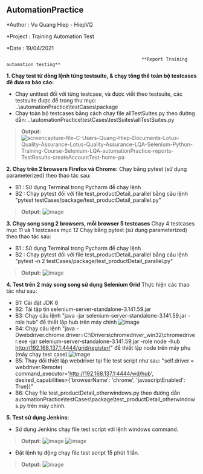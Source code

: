 ## AutomationPractice
                                                 
*Author : Vu Quang Hiep - HiepVQ

*Project : Training Automation Test

*Date : 19/04/2021

                                                      **Report Training automation testing**

**1. Chạy test từ dòng lệnh từng testsuite, & chạy tổng thể toàn bộ testcases để đưa ra báo cáo:**
- Chạy unittest đối với từng testcase, và được viết theo testsuite, các testsuite được để trong thư mục: ..\automationPractice\testCases\package
- Chạy toàn bộ testcases bằng cách chạy file allTestSuites.py theo đường dẫn: ..\automationPractice\testCases\testSuites\allTestSuites.py
>**Output:**
>![screencapture-file-C-Users-Quang-Hiep-Documents-Lotus-Quality-Assurance-Lotus-Quality-Assurance-LQA-Selenium-Python-Training-Course-Selenium-LQA-automationPractice-reports-TestResults-createAccountTest-home-pa](https://user-images.githubusercontent.com/46483616/115176647-b3de7900-a0f7-11eb-99ed-b7562350beba.png)


**2. Chạy trên 2 browsers Firefox và Chrome:**
Chạy bằng pytest (sử dụng parameterized) theo thao tác sau:
- B1 : Sử dụng Terminal trong Pycharm để chạy lệnh
- B2 : Chạy pytest đối với file test_productDetail_parallel bằng câu lệnh "pytest testCases/package/test_productDetail_parallel.py"
>**Output:**
![image](https://user-images.githubusercontent.com/46483616/115174585-b3dc7a00-a0f3-11eb-8ab2-d8cf2cb17d14.png)

**3. Chạy song song 2 browsers, mỗi browser 5 testcases**
Chạy 4 testcases mục 11 và 1 testcases mục 12
Chạy bằng pytest (sử dụng parameterized) theo thao tác sau:
- B1 : Sử dụng Terminal trong Pycharm để chạy lệnh
- B2 : Chạy pytest đối với file test_productDetail_parallel bằng câu lệnh "pytest -n 2 testCases/package/test_productDetail_parallel.py"
>**Output:**
>![image](https://user-images.githubusercontent.com/46483616/115174548-a45d3100-a0f3-11eb-983a-2d77c32d8fbb.png)

**4. Test trên 2 máy song song sử dụng Selenium Grid**
Thực hiện các thao tác như sau:
- B1: Cài đặt JDK 8 
- B2: Tải tập tin selenium-server-standalone-3.141.59.jar
- B3: Chạy câu lệnh "java -jar selenium-server-standalone-3.141.59.jar -role hub" để thiết lập hub trên máy chính
![image](https://user-images.githubusercontent.com/46483616/115175336-023e4880-a0f5-11eb-9763-8c04284dcf37.png)
- B4: Chạy câu lệnh "java -Dwebdriver.chrome.driver=C:\Drivers\chromedriver_win32\chromedriver.exe -jar selenium-server-standalone-3.141.59.jar -role node -hub http://192.168.137.1:4444/grid/register/" để thiết lập node trên máy phụ (máy chạy test case)
![image](https://user-images.githubusercontent.com/46483616/115175760-d2dc0b80-a0f5-11eb-8842-618de5b9cb34.png)
- B5: Thay đổi thiết lập webdriver tại file test script như sau:
"self.driver = webdriver.Remote(
                command_executor='http://192.168.137.1:4444/wd/hub',
                desired_capabilities={'browserName': 'chrome', 'javascriptEnabled': True})"
- B6: Chạy file test_productDetail_otherwindows.py theo đường dẫn automationPractice\testCases\package\test_productDetail_otherwindows.py trên máy chính.

**5. Test sử dụng Jenkins:**
- Sử dụng Jenkins chạy file test script với lệnh windows command.
>**Output:**
>![image](https://user-images.githubusercontent.com/46483616/115177199-eb99f080-a0f8-11eb-9045-32b36a6bb999.png)
>![image](https://user-images.githubusercontent.com/46483616/115177257-0a988280-a0f9-11eb-9eb2-ad3cf58b8943.png)
- Đặt lệnh tự động chạy file test script 15 phút 1 lần.
>**Output:**
>![image](https://user-images.githubusercontent.com/46483616/115177384-4df2f100-a0f9-11eb-8710-6dddb8446089.png)

 


